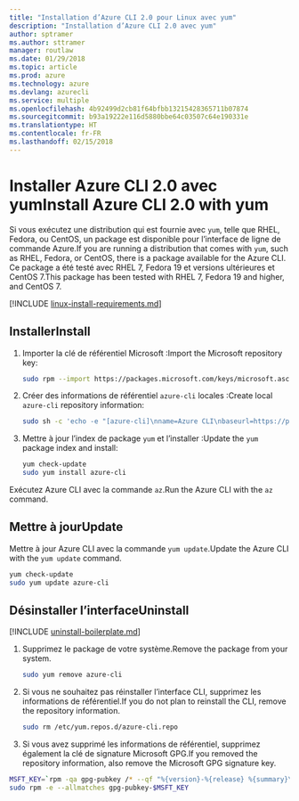 ```yaml
---
title: "Installation d’Azure CLI 2.0 pour Linux avec yum"
description: "Installation d’Azure CLI 2.0 avec yum"
author: sptramer
ms.author: sttramer
manager: routlaw
ms.date: 01/29/2018
ms.topic: article
ms.prod: azure
ms.technology: azure
ms.devlang: azurecli
ms.service: multiple
ms.openlocfilehash: 4b92499d2cb81f64bfbb13215428365711b07874
ms.sourcegitcommit: b93a19222e116d5880bbe64c03507c64e190331e
ms.translationtype: HT
ms.contentlocale: fr-FR
ms.lasthandoff: 02/15/2018
---
```

# <a name="install-azure-cli-20-with-yum"></a><span data-ttu-id="85cf9-103">Installer Azure CLI 2.0 avec yum</span><span class="sxs-lookup"><span data-stu-id="85cf9-103">Install Azure CLI 2.0 with yum</span></span>

<span data-ttu-id="85cf9-104">Si vous exécutez une distribution qui est fournie avec `yum`, telle que RHEL, Fedora, ou CentOS, un package est disponible pour l’interface de ligne de commande Azure.</span><span class="sxs-lookup"><span data-stu-id="85cf9-104">If you are running a distribution that comes with `yum`, such as RHEL, Fedora, or CentOS, there is a package available for the Azure CLI.</span></span> <span data-ttu-id="85cf9-105">Ce package a été testé avec RHEL 7, Fedora 19 et versions ultérieures et CentOS 7.</span><span class="sxs-lookup"><span data-stu-id="85cf9-105">This package has been tested with RHEL 7, Fedora 19 and higher, and CentOS 7.</span></span>

[!INCLUDE [linux-install-requirements.md](includes/linux-install-requirements.md)]

## <a name="install"></a><span data-ttu-id="85cf9-106">Installer</span><span class="sxs-lookup"><span data-stu-id="85cf9-106">Install</span></span>

1. <span data-ttu-id="85cf9-107">Importer la clé de référentiel Microsoft :</span><span class="sxs-lookup"><span data-stu-id="85cf9-107">Import the Microsoft repository key:</span></span>

   ```bash
   sudo rpm --import https://packages.microsoft.com/keys/microsoft.asc
   ```

2. <span data-ttu-id="85cf9-108">Créer des informations de référentiel `azure-cli` locales :</span><span class="sxs-lookup"><span data-stu-id="85cf9-108">Create local `azure-cli` repository information:</span></span>

   ```bash
   sudo sh -c 'echo -e "[azure-cli]\nname=Azure CLI\nbaseurl=https://packages.microsoft.com/yumrepos/azure-cli\nenabled=1\ngpgcheck=1\ngpgkey=https://packages.microsoft.com/keys/microsoft.asc" > /etc/yum.repos.d/azure-cli.repo'
   ```

3. <span data-ttu-id="85cf9-109">Mettre à jour l’index de package `yum` et l’installer :</span><span class="sxs-lookup"><span data-stu-id="85cf9-109">Update the `yum` package index and install:</span></span>

   ```bash
   yum check-update
   sudo yum install azure-cli
   ```

<span data-ttu-id="85cf9-110">Exécutez Azure CLI avec la commande `az`.</span><span class="sxs-lookup"><span data-stu-id="85cf9-110">Run the Azure CLI with the `az` command.</span></span>

## <a name="update"></a><span data-ttu-id="85cf9-111">Mettre à jour</span><span class="sxs-lookup"><span data-stu-id="85cf9-111">Update</span></span>

<span data-ttu-id="85cf9-112">Mettre à jour Azure CLI avec la commande `yum update`.</span><span class="sxs-lookup"><span data-stu-id="85cf9-112">Update the Azure CLI with the `yum update` command.</span></span>

```bash
yum check-update
sudo yum update azure-cli
```

## <a name="uninstall"></a><span data-ttu-id="85cf9-113">Désinstaller l’interface</span><span class="sxs-lookup"><span data-stu-id="85cf9-113">Uninstall</span></span>

[!INCLUDE [uninstall-boilerplate.md](includes/uninstall-boilerplate.md)]

1. <span data-ttu-id="85cf9-114">Supprimez le package de votre système.</span><span class="sxs-lookup"><span data-stu-id="85cf9-114">Remove the package from your system.</span></span>

   ```bash
   sudo yum remove azure-cli
   ```

2. <span data-ttu-id="85cf9-115">Si vous ne souhaitez pas réinstaller l’interface CLI, supprimez les informations de référentiel.</span><span class="sxs-lookup"><span data-stu-id="85cf9-115">If you do not plan to reinstall the CLI, remove the repository information.</span></span>

   ```bash
   sudo rm /etc/yum.repos.d/azure-cli.repo
   ```

3. <span data-ttu-id="85cf9-116">Si vous avez supprimé les informations de référentiel, supprimez également la clé de signature Microsoft GPG.</span><span class="sxs-lookup"><span data-stu-id="85cf9-116">If you removed the repository information, also remove the Microsoft GPG signature key.</span></span>

  ```bash
  MSFT_KEY=`rpm -qa gpg-pubkey /* --qf "%{version}-%{release} %{summary}\n" | grep Microsoft | awk '{print $1}'`
  sudo rpm -e --allmatches gpg-pubkey-$MSFT_KEY
  ```
